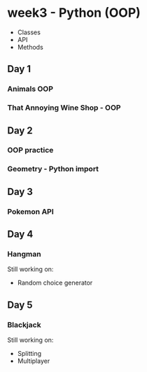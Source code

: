 # week3 - Python (OOP)

- Classes
- API
- Methods

## Day 1

### Animals OOP

### That Annoying Wine Shop - OOP

## Day 2

### OOP practice

### Geometry - Python import

## Day 3

### Pokemon API

## Day 4

### Hangman
Still working on:

- Random choice generator

## Day 5

### Blackjack
Still working on:

- Splitting
- Multiplayer